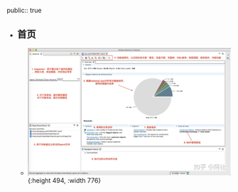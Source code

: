 public:: true

- ## 首页
	- ![Replaced by Image Uploder](../assets/image_1647445694515_0.png){:height 494, :width 776}